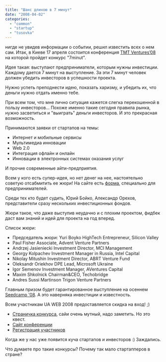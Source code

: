 ```yaml
---
title: "Шанс длиною в 7 минут"
date: "2008-04-02"
categories: 
  - "common"
  - "startup"
  - "tusovka"
---
```


нигде не увидев информации о событии, решил известить всех о нем сам. Итак, в Киеве 17 апреля состоится конференция [TMT Ventures’08](http://tmtevents.eu) на которой пройдет конкурс "7minut".

Идея такая: выступают предприниматели, которым нужны инвестиции. Каждому дается 7 минут на выступление. За эти 7 минут человек должен убедить инвесторов в успешности проекта.

Нужно успеть преподнести идею, показать харизму, и убедить их, что деньги нужно отдать именно тебе.

При всем том, что мне лично ситуация кажется слегка перекошенной в пользу инвесторов... Похоже именно такие сегодня правила рынка, нужно засветиться и "выиграть" деньги инвесторов. И это прекрасная возможность.

Принимаются заявки от стартапов на темы:

- Интернет и мобильные сервисы
- Мультимедиа инновации
- Web 2.0
- Интеграция офлайн и онлайн
- Инновации в электронных системах оказания услуг

И прочие современные айти-предприятия.

Всем у кого есть супер-идея, но нет денег на нее, настоятельно советую отсабмитить ее жюри! На сайте есть [форма](http://www.euromixer.net/konkurs_7min/index.phtml?lang=en), специально для предпринимателей.

Среди тех кто будет судить, Юрий Бойко, Александр Орехов, представители сразу нескольких инвестиционных фондов.

Жюри такое, что даже выступив неудачно и с плохим проектом, фидбек даст вам знаний и идей для проекта на год вперед.

Список жюри:

- Председатель жюри: Yuri Boyko HighTech Entrepreneur, Silicon Valley
- Paul Fisher Associate, Advent Venture Partners
- Andrzej Jasieniecki Investment Director, MCI Management
- Georgy Kolpachev Investment Manager in Russia, Intel Capital
- Nikolay Mitushin Investment Director, ABRT Venture Fund
- Oleksandr Oriekhov DPE Lead, Microsoft Ukraine
- Igor Semenov Investment Manager, AVentures Capital
- Maxim Shkolnick Chairman&CEO, Techobridge
- Andres Sussi Martinson Trigon Venture Partners

Главным призом будет гарантированное выступление на осеннем [Seedcamp '08](http://seedcamp.com/). А это наверняка инвестиции и известность.

Всем участникам UA WEB 2008 предоставляется скидка на вход! ;)

- [Страничка конкурса](http://7minut.eu), сайи очень мутный, надо заметить. Но это квест.
- [Сайт конференции](http://tmtevents.eu/)
- [Регистрация участников](http://tmtevents.eu/conference-tmt_ventures_2008_kiev-8.html)

Когда же у нас уже появится куча стартапов и инвесторов :) Заждались.

Что думаете про такие конкурсы? Почему так мало стартапперов в стране?
